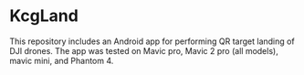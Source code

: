 # KcgLand

This repository includes an Android app for performing QR target landing of DJI drones.
The app was tested on Mavic pro, Mavic 2 pro (all models), mavic mini, and Phantom 4.

